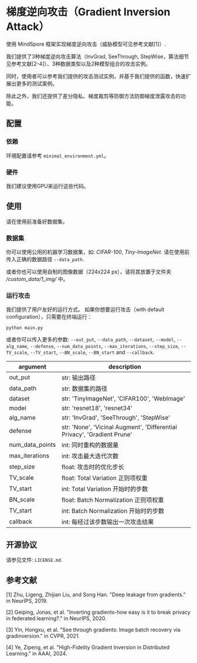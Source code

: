 # 梯度逆向攻击（Gradient Inversion Attack）

使用 MindSpore 框架实现梯度逆向攻击（威胁模型可见参考文献[1]）.

我们提供了3种梯度逆向攻击算法（InvGrad, SeeThrough, StepWise，算法细节见参考文献[2-4]）、3种数据类型以及2种模型组合的攻击实例。

同时，使用者可以参考我们提供的攻击测试实例，并基于我们提供的函数，快速扩展出更多的测试案例。

除此之外，我们还提供了差分隐私、梯度裁剪等防御方法防御梯度泄露攻击的功能。

## 配置

### 依赖

环境配置请参考 `minimal_environment.yml`。

### 硬件

我们建议使用GPU来运行这些代码。

## 使用

请在使用前准备好数据集。

### 数据集

你可以使用公用的机器学习数据集，如: *CIFAR-100*, *Tiny-ImageNet*. 请在使用前传入正确的数据路径 `--data_path`.

或者你也可以使用自制的图像数据（224x224 px），请将其放置于文件夹 */custom_data/1_img/* 中。

### 运行攻击

我们提供了用户友好的运行方式。
如果你想要运行攻击（with default configuration），只需要在终端运行：

```shell
python main.py
```

或者你可以传入更多的参数: `--out_put`, `--data_path`, `--dataset`, `--model`, `--alg_name`, `--defense`, `--num_data_points`, `--max_iterations`,
`--step_size`, `--TV_scale`, `--TV_start`, `--BN_scale`, `--BN_start` and `--callback`.

| argument        | description                                                              |
|-----------------|--------------------------------------------------------------------------|
| out_put         | str: 输出路径                                                                |
| data_path       | str: 数据集的路径                                                              |
| dataset         | str: 'TinyImageNet', 'CIFAR100', 'WebImage'                              |
| model           | str: 'resnet18', 'resnet34'                                              |
| alg_name        | str: 'InvGrad', 'SeeThrough', 'StepWise'                                 |
| defense         | str: 'None', 'Vicinal Augment', 'Differential Privacy', 'Gradient Prune' |
| num_data_points | int: 同时重构的数据量                                                            |
| max_iterations  | int: 攻击最大迭代次数                                                            |
| step_size       | float: 攻击时的优化步长                                                          |
| TV_scale        | float: Total Variation 正则项权重                                             |
| TV_start        | int: Total Variation 开始时的步数                                              |
| BN_scale        | float: Batch Normalization 正则项权重                                         |
| TV_start        | int: Batch Normalization 开始时的步数                                          |
| callback        | int: 每经过该步数输出一次攻击结果                                                      |

## 开源协议

请参见文件: `LICENSE.md`.

## 参考文献

[1] Zhu, Ligeng, Zhijian Liu, and Song Han. "Deep leakage from gradients." in NeurIPS, 2019.

[2] Geiping, Jonas, et al. "Inverting gradients-how easy is it to break privacy in federated learning?." in NeurIPS, 2020.

[3] Yin, Hongxu, et al. "See through gradients: Image batch recovery via gradinversion." in CVPR, 2021.

[4] Ye, Zipeng, et al. "High-Fidelity Gradient Inversion in Distributed Learning." in AAAI, 2024.

